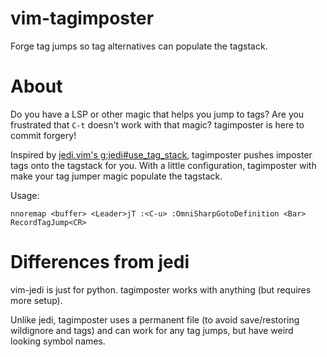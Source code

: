 # vim-tagimposter
Forge tag jumps so tag alternatives can populate the tagstack.

# About

Do you have a LSP or other magic that helps you jump to tags? Are you
frustrated that `C-t` doesn't work with that magic? tagimposter is here to
commit forgery!

Inspired by [jedi.vim's
g:jedi#use_tag_stack](https://github.com/davidhalter/jedi-vim/blob/4c430ed536b6484f7c63929a4426d64f981d994e/pythonx/jedi_vim.py#L319),
tagimposter pushes imposter tags onto the tagstack for you. With a little
configuration, tagimposter with make your tag jumper magic populate the
tagstack.

Usage:

    nnoremap <buffer> <Leader>jT :<C-u> :OmniSharpGotoDefinition <Bar> RecordTagJump<CR>

# Differences from jedi

vim-jedi is just for python. tagimposter works with anything (but requires more setup).

Unlike jedi, tagimposter uses a permanent file (to avoid save/restoring
wildignore and tags) and can work for any tag jumps, but have weird looking
symbol names.

